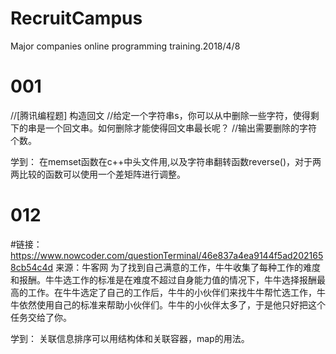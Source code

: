 # RecruitCampus
Major companies online programming training.2018/4/8

# 001
//[腾讯编程题] 构造回文
//给定一个字符串s，你可以从中删除一些字符，使得剩下的串是一个回文串。如何删除才能使得回文串最长呢？
//输出需要删除的字符个数。

学到：
在memset函数在c++中头文件用<cstring>,以及字符串翻转函数reverse()，对于两两比较的函数可以使用一个差矩阵进行调整。


# 012
#链接：https://www.nowcoder.com/questionTerminal/46e837a4ea9144f5ad2021658cb54c4d
来源：牛客网
为了找到自己满意的工作，牛牛收集了每种工作的难度和报酬。牛牛选工作的标准是在难度不超过自身能力值的情况下，牛牛选择报酬最高的工作。在牛牛选定了自己的工作后，牛牛的小伙伴们来找牛牛帮忙选工作，牛牛依然使用自己的标准来帮助小伙伴们。牛牛的小伙伴太多了，于是他只好把这个任务交给了你。 

学到：
关联信息排序可以用结构体和关联容器，map的用法。
